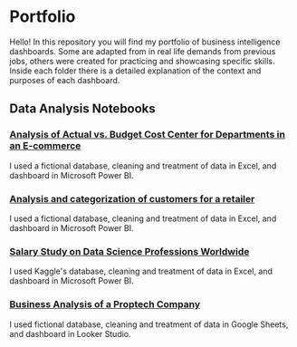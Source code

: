 # Portfolio
Hello! In this repository you will find my portfolio of business intelligence dashboards. Some are adapted from in real life demands from previous jobs, others were created for practicing and showcasing specific skills. Inside each folder there is a detailed explanation of the context and purposes of each dashboard.

## Data Analysis Notebooks

### [Analysis of Actual vs. Budget Cost Center for Departments in an E-commerce](https://app.powerbi.com/view?r=eyJrIjoiYTVkZmQyMzItNDI2YS00MGNlLTk1OWUtZGFkMjU4YTE0ZWYzIiwidCI6Ijc3YjdkYTEzLTdiNTgtNGRkMi05MTI4LWEyNzhhMjc4MWRhMCJ9)
I used a fictional database, cleaning and treatment of data in Excel, and dashboard in Microsoft Power BI.

### [Analysis and categorization of customers for a retailer](https://app.powerbi.com/view?r=eyJrIjoiODkwMDU4ZGEtYTRhYi00MTE3LWE4MzktYTk0OGJhZDQ5ZDRiIiwidCI6Ijc3YjdkYTEzLTdiNTgtNGRkMi05MTI4LWEyNzhhMjc4MWRhMCJ9)
I used a fictional database, cleaning and treatment of data in Excel, and dashboard in Microsoft Power BI.

### [Salary Study on Data Science Professions Worldwide](https://app.powerbi.com/view?r=eyJrIjoiZDYwYjJhNWEtOWVmOC00MThmLTlhYmMtYzU1ZmJkODg0MzIyIiwidCI6Ijc3YjdkYTEzLTdiNTgtNGRkMi05MTI4LWEyNzhhMjc4MWRhMCJ9)
I used Kaggle's database, cleaning and treatment of data in Excel, and dashboard in Microsoft Power BI.

### [Business Analysis of a Proptech Company](https://lookerstudio.google.com/reporting/8c8084c4-de29-4d9b-aeaf-e582c2ab9f23/page/QHAID)
I used fictional database, cleaning and treatment of data in Google Sheets, and dashboard in Looker Studio.
